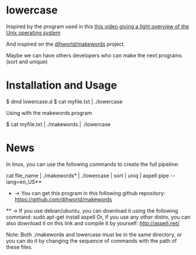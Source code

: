lowercase
=========


Inspired by the program used in this [this video giving a light overview of the Unix operating system](http://techchannel.att.com/play-video.cfm/2012/2/22/AT&T-Archives-The-UNIX-System) 

And inspired on the [djhworld/makewords](https://github.com/djhworld/makewords) project.

Maybe we can have others developers who can make the next programs (sort and unique)

Installation and Usage
=========

$ dmd lowercase.d 
$ cat myfile.txt | ./lowercase

Using with the makewords program

$ cat myfile.txt | ./makewords | ./lowercase


News
=========

In linux, you can use the following commands to create the full pipeline:

cat file_name | ./makewords* | ./lowercase | sort | uniq | aspell pipe --lang=en_US**

*   -> You can get this program in this following github repository: 
https://github.com/djhworld/makewords

**  -> If you use debian/ubuntu, you can download it using the following command:
sudo apt-get install aspell
Or, if you use any other distro, you can also download it on this link and compile it by yourself:
http://aspell.net/

Note: Both ./makewords and lowercase must be in the same directory, or you can do it by changing the sequence of commands with the path of these files.

